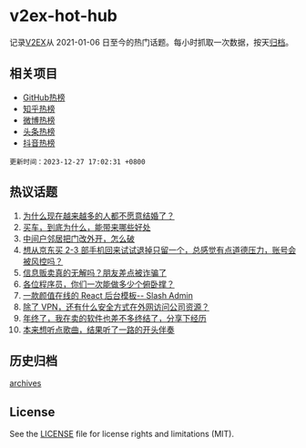 # v2ex-hot-hub

 记录[V2EX](https://www.v2ex.com/)从 2021-01-06 日至今的热门话题。每小时抓取一次数据，按天[归档](archives)。
 
 ## 相关项目

- [GitHub热榜](https://github.com/it985/github-hot-hub)
- [知乎热榜](https://github.com/it985/zhihu-hot-hub)
- [微博热榜](https://github.com/it985/weibo-hot-hub)
- [头条热榜](https://github.com/it985/toutiao-hot-hub)
- [抖音热榜](https://github.com/it985/douyin-hot-hub)


 `更新时间：2023-12-27 17:02:31 +0800`

## 热议话题

1. [为什么现在越来越多的人都不愿意结婚了？](https://www.v2ex.com/t/1003720)
1. [买车，到底为什么，能带来哪些好处](https://www.v2ex.com/t/1003750)
1. [中间户邻居把门改外开，怎么破](https://www.v2ex.com/t/1003770)
1. [想从京东买 2-3 部手机回来试试退掉只留一个，总感觉有点道德压力，账号会被风控吗？](https://www.v2ex.com/t/1003730)
1. [信息贩卖真的无解吗？朋友差点被诈骗了](https://www.v2ex.com/t/1003688)
1. [各位程序员，你们一次能做多少个俯卧撑？](https://www.v2ex.com/t/1003785)
1. [一款颜值在线的 React 后台模板-- Slash Admin](https://www.v2ex.com/t/1003619)
1. [除了 VPN，还有什么安全方式在外网访问公司资源？](https://www.v2ex.com/t/1003747)
1. [年终了，我在卖的软件也差不多终结了，分享下经历](https://www.v2ex.com/t/1003667)
1. [本来想听点歌曲，结果听了一路的开头伴奏](https://www.v2ex.com/t/1003699)

## 历史归档

[archives](archives)

## License

See the [LICENSE](LICENSE) file for license rights and limitations (MIT).
